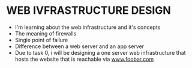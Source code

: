 # WEB IVFRASTRUCTURE DESIGN

- I'm learning about the web infrastructure and it's concepts
- The meaning of firewalls
- Single point of failure
- Difference between a web server and an app server
- Due to task 0, i will be designing a one server web infrastructure that hosts the website that is reachable via www.foobar.com
